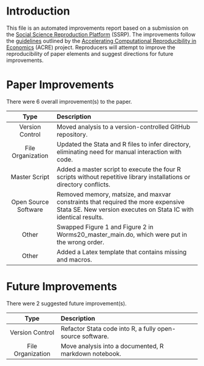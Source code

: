 # Introduction

This file is an automated improvements report based on a submission on
the [Social Science Reproduction
Platform](https://www.socialsciencereproduction.org/) (SSRP). The
improvements follow the
[guidelines](https://bitss.github.io/ACRE/improvements.html) outlined by
the [Accelerating Computational Reproducibility in
Economics](https://www.bitss.org/ecosystem/acre/) (ACRE) project.
Reproducers will attempt to improve the reproducibility of paper
elements and suggest directions for future improvements.

# Paper Improvements

There were 6 overall improvement(s) to the paper.
<table>
<thead>
<tr>
<th style="text-align:center;">
Type
</th>
<th style="text-align:left;">
Description
</th>
</tr>
</thead>
<tbody>
<tr>
<td style="text-align:center;">
Version Control
</td>
<td style="text-align:left;">
Moved analysis to a version-controlled GitHub repository.
</td>
</tr>
<tr>
<td style="text-align:center;">
File Organization
</td>
<td style="text-align:left;">
Updated the Stata and R files to infer directory, eliminating need for
manual interaction with code.
</td>
</tr>
<tr>
<td style="text-align:center;">
Master Script
</td>
<td style="text-align:left;">
Added a master script to execute the four R scripts without repetitive
library installations or directory conflicts.
</td>
</tr>
<tr>
<td style="text-align:center;">
Open Source Software
</td>
<td style="text-align:left;">
Removed memory, matsize, and maxvar constraints that required the more
expensive Stata SE. New version executes on Stata IC with identical
results.
</td>
</tr>
<tr>
<td style="text-align:center;">
Other
</td>
<td style="text-align:left;">
Swapped Figure 1 and Figure 2 in Worms20_master_main.do, which were put
in the wrong order.
</td>
</tr>
<tr>
<td style="text-align:center;">
Other
</td>
<td style="text-align:left;">
Added a Latex template that contains missing and macros.
</td>
</tr>
</tbody>
</table>

# Future Improvements

There were 2 suggested future improvement(s).
<table>
<thead>
<tr>
<th style="text-align:center;">
Type
</th>
<th style="text-align:left;">
Description
</th>
</tr>
</thead>
<tbody>
<tr>
<td style="text-align:center;">
Version Control
</td>
<td style="text-align:left;">
Refactor Stata code into R, a fully open-source software.
</td>
</tr>
<tr>
<td style="text-align:center;">
File Organization
</td>
<td style="text-align:left;">
Move analysis into a documented, R markdown notebook.
</td>
</tr>
</tbody>
</table>
